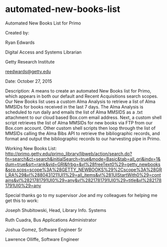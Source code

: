 # automated-new-books-list
Automated New Books List for Primo

Created by: 

Ryan Edwards

Digital Access and Systems Librarian

Getty Research Institute

reedwards@getty.edu 

Date: October 27, 2015

Description: A means to create an automated New Books list for Primo, which appears in both our default and Recent Acquisitions search scopes.  Our New Books list uses a custom Alma Analysis to retrieve a list of Alma MMSIDs for books received in the last 7 days.  The Alma Analysis is scheduled to run daily and emails the list of Alma MMSIDS as a .txt attachment to our cloud based Box.com email address.  Next, a custom shell script retrieves the list of Alma MMSIDs for new books via FTP from our Box.com account.  Other custom shell scripts then loop through the list of MMSIDs calling the Alma Bibs API to retrieve the bibliographic records, and format and output the bibliographic records to our harvesting pipe in Primo.

Working New Books List: http://primo.getty.edu/primo_library/libweb/action/search.do?fn=search&ct=search&initialSearch=true&mode=Basic&tab=all_gri&indx=1&dum=true&srt=rank&vid=GRI&frbg=&vl%28freeText0%29=getty_newbooks&scp.scps=scope%3A%28GETTY_NEWBOOKS%29%2Cscope%3A%28GRI_RA%29&vl%2880431211UI1%29=all_items&vl%281UIStartWith0%29=contains&vl%2821781791UI0%29=any&vl%2821781791UI0%29=title&vl%2821781791UI0%29=any 

Special thanks go to my supervisor Joe and my colleagues for helping me get this to work:

Joseph Shubitowski, Head, Library Info. Systems

Ruth Cuadra, Bus Applications Administrator

Joshua Gomez, Software Engineer Sr

Lawrence Olliffe, Software Engineer
